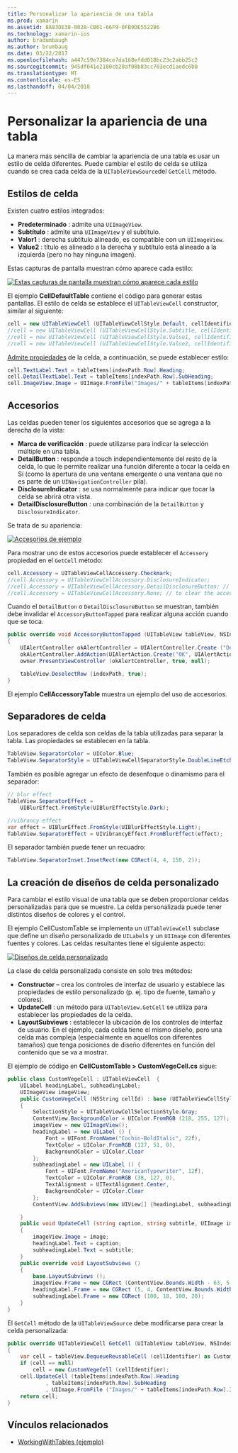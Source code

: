 ```yaml
---
title: Personalizar la apariencia de una tabla
ms.prod: xamarin
ms.assetid: 8A83DE38-0028-CB61-66F9-0FB9DE552286
ms.technology: xamarin-ios
author: bradumbaugh
ms.author: brumbaug
ms.date: 03/22/2017
ms.openlocfilehash: a447c59e7384ce7da168efdd018bc23c2abb25c2
ms.sourcegitcommit: 945df041e2180cb20af08b83cc703ecd1aedc6b0
ms.translationtype: MT
ms.contentlocale: es-ES
ms.lasthandoff: 04/04/2018
---
```

# <a name="customizing-a-tables-appearance"></a>Personalizar la apariencia de una tabla

La manera más sencilla de cambiar la apariencia de una tabla es usar un estilo de celda diferentes. Puede cambiar el estilo de celda se utiliza cuando se crea cada celda de la `UITableViewSource`del `GetCell` método.

## <a name="cell-styles"></a>Estilos de celda

Existen cuatro estilos integrados:

-  **Predeterminado** : admite una `UIImageView`.
-  **Subtítulo** : admite una `UIImageView` y el subtítulo.
-  **Valor1** : derecha subtítulo alineado, es compatible con un `UIImageView`.
-  **Value2** : título es alineado a la derecha y subtítulo está alineado a la izquierda (pero no hay ninguna imagen).


Estas capturas de pantalla muestran cómo aparece cada estilo:

 [![](customizing-table-appearance-images/image7.png "Estas capturas de pantalla muestran cómo aparece cada estilo")](customizing-table-appearance-images/image7.png#lightbox)

El ejemplo **CellDefaultTable** contiene el código para generar estas pantallas. El estilo de celda se establece el `UITableViewCell` constructor, similar al siguiente:

```csharp
cell = new UITableViewCell (UITableViewCellStyle.Default, cellIdentifier);
//cell = new UITableViewCell (UITableViewCellStyle.Subtitle, cellIdentifier);
//cell = new UITableViewCell (UITableViewCellStyle.Value1, cellIdentifier);
//cell = new UITableViewCell (UITableViewCellStyle.Value2, cellIdentifier);
```

[Admite propiedades](http://developer.xamarin.com/api/type/UIKit.UITableViewCell/) de la celda, a continuación, se puede establecer estilo:

```csharp
cell.TextLabel.Text = tableItems[indexPath.Row].Heading;
cell.DetailTextLabel.Text = tableItems[indexPath.Row].SubHeading;
cell.ImageView.Image = UIImage.FromFile("Images/" + tableItems[indexPath.Row].ImageName); // don't use for Value2
```

## <a name="accessories"></a>Accesorios

Las celdas pueden tener los siguientes accesorios que se agrega a la derecha de la vista:

-   **Marca de verificación** : puede utilizarse para indicar la selección múltiple en una tabla.
-   **DetailButton** : responde a touch independientemente del resto de la celda, lo que le permite realizar una función diferente a tocar la celda en Sí (como la apertura de una ventana emergente o una ventana que no es parte de un `UINavigationController` pila).
-   **DisclosureIndicator** : se usa normalmente para indicar que tocar la celda se abrirá otra vista.
-   **DetailDisclosureButton** : una combinación de la `DetailButton` y `DisclosureIndicator`.


Se trata de su apariencia:

 [![](customizing-table-appearance-images/image8.png "Accesorios de ejemplo")](customizing-table-appearance-images/image8.png#lightbox)

Para mostrar uno de estos accesorios puede establecer el `Accessory` propiedad en el `GetCell` método:

```csharp
cell.Accessory = UITableViewCellAccessory.Checkmark;
//cell.Accessory = UITableViewCellAccessory.DisclosureIndicator;
//cell.Accessory = UITableViewCellAccessory.DetailDisclosureButton; // implement AccessoryButtonTapped
//cell.Accessory = UITableViewCellAccessory.None; // to clear the accessory
```

Cuando el `DetailButton` o `DetailDisclosureButton` se muestran, también debe invalidar el `AccessoryButtonTapped` para realizar alguna acción cuando que se toca.

```csharp
public override void AccessoryButtonTapped (UITableView tableView, NSIndexPath indexPath)
{
    UIAlertController okAlertController = UIAlertController.Create ("DetailDisclosureButton Touched", tableItems[indexPath.Row].Heading, UIAlertControllerStyle.Alert);
    okAlertController.AddAction(UIAlertAction.Create("OK", UIAlertActionStyle.Default, null));
    owner.PresentViewController (okAlertController, true, null);

    tableView.DeselectRow (indexPath, true);
}
```

El ejemplo **CellAccessoryTable** muestra un ejemplo del uso de accesorios.

## <a name="cell-separators"></a>Separadores de celda

Los separadores de celda son celdas de la tabla utilizadas para separar la tabla. Las propiedades se establecen en la tabla.

```csharp
TableView.SeparatorColor = UIColor.Blue;
TableView.SeparatorStyle = UITableViewCellSeparatorStyle.DoubleLineEtched;
```

También es posible agregar un efecto de desenfoque o dinamismo para el separador:

```csharp
// blur effect
TableView.SeparatorEffect =
    UIBlurEffect.FromStyle(UIBlurEffectStyle.Dark);

//vibrancy effect
var effect = UIBlurEffect.FromStyle(UIBlurEffectStyle.Light);
TableView.SeparatorEffect = UIVibrancyEffect.FromBlurEffect(effect);
```

El separador también puede tener un recuadro:

```csharp
TableView.SeparatorInset.InsetRect(new CGRect(4, 4, 150, 2));
```

## <a name="creating-custom-cell-layouts"></a>La creación de diseños de celda personalizado

Para cambiar el estilo visual de una tabla que se deben proporcionar celdas personalizadas para que se muestre. La celda personalizada puede tener distintos diseños de colores y el control.

El ejemplo CellCustomTable se implementa un `UITableViewCell` subclase que define un diseño personalizado de `UILabel`s y un `UIImage` con diferentes fuentes y colores. Las celdas resultantes tiene el siguiente aspecto:

 [![](customizing-table-appearance-images/image9.png "Diseños de celda personalizado")](customizing-table-appearance-images/image9.png#lightbox)

La clase de celda personalizada consiste en solo tres métodos:

-   **Constructor** – crea los controles de interfaz de usuario y establece las propiedades de estilo personalizado (p. ej. tipo de fuente, tamaño y colores).
-   **UpdateCell** : un método para `UITableView.GetCell` se utiliza para establecer las propiedades de la celda.
-   **LayoutSubviews** : establecer la ubicación de los controles de interfaz de usuario. En el ejemplo, cada celda tiene el mismo diseño, pero una celda más compleja (especialmente en aquellos con diferentes tamaños) que tenga posiciones de diseño diferentes en función del contenido que se va a mostrar.


El ejemplo de código en **CellCustomTable > CustomVegeCell.cs** sigue:

```csharp
public class CustomVegeCell : UITableViewCell  {
    UILabel headingLabel, subheadingLabel;
    UIImageView imageView;
    public CustomVegeCell (NSString cellId) : base (UITableViewCellStyle.Default, cellId)
    {
        SelectionStyle = UITableViewCellSelectionStyle.Gray;
        ContentView.BackgroundColor = UIColor.FromRGB (218, 255, 127);
        imageView = new UIImageView();
        headingLabel = new UILabel () {
            Font = UIFont.FromName("Cochin-BoldItalic", 22f),
            TextColor = UIColor.FromRGB (127, 51, 0),
            BackgroundColor = UIColor.Clear
        };
        subheadingLabel = new UILabel () {
            Font = UIFont.FromName("AmericanTypewriter", 12f),
            TextColor = UIColor.FromRGB (38, 127, 0),
            TextAlignment = UITextAlignment.Center,
            BackgroundColor = UIColor.Clear
        };
        ContentView.AddSubviews(new UIView[] {headingLabel, subheadingLabel, imageView});

    }
    public void UpdateCell (string caption, string subtitle, UIImage image)
    {
        imageView.Image = image;
        headingLabel.Text = caption;
        subheadingLabel.Text = subtitle;
    }
    public override void LayoutSubviews ()
    {
        base.LayoutSubviews ();
        imageView.Frame = new CGRect (ContentView.Bounds.Width - 63, 5, 33, 33);
        headingLabel.Frame = new CGRect (5, 4, ContentView.Bounds.Width - 63, 25);
        subheadingLabel.Frame = new CGRect (100, 18, 100, 20);
    }
}
```

El `GetCell` método de la `UITableViewSource` debe modificarse para crear la celda personalizada:

```csharp
public override UITableViewCell GetCell (UITableView tableView, NSIndexPath indexPath)
{
    var cell = tableView.DequeueReusableCell (cellIdentifier) as CustomVegeCell;
    if (cell == null)
        cell = new CustomVegeCell (cellIdentifier);
    cell.UpdateCell (tableItems[indexPath.Row].Heading
            , tableItems[indexPath.Row].SubHeading
            , UIImage.FromFile ("Images/" + tableItems[indexPath.Row].ImageName) );
    return cell;
}
```



## <a name="related-links"></a>Vínculos relacionados

- [WorkingWithTables (ejemplo)](https://developer.xamarin.com/samples/monotouch/WorkingWithTables)
